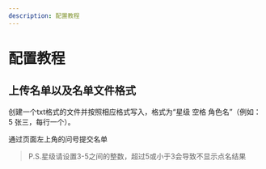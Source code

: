```yaml
---
description: 配置教程
---
```


# 配置教程

## 上传名单以及名单文件格式
创建一个txt格式的文件并按照相应格式写入，格式为“星级 空格 角色名”（例如：5 张三，每行一个）。

通过页面左上角的问号提交名单

> P.S.星级请设置3-5之间的整数，超过5或小于3会导致不显示点名结果